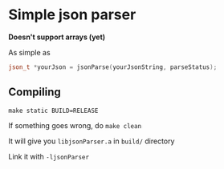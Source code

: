 # Simple json parser

**Doesn't support arrays (yet)**

As simple as
```c++
json_t *yourJson = jsonParse(yourJsonString, parseStatus);
```

## Compiling
```
make static BUILD=RELEASE
```
If something goes wrong, do `make clean`

It will give you `libjsonParser.a` in `build/` directory

Link it with `-ljsonParser`
